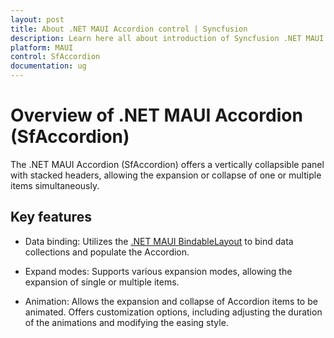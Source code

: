 ```yaml
---
layout: post
title: About .NET MAUI Accordion control | Syncfusion
description: Learn here all about introduction of Syncfusion .NET MAUI Accordion (SfAccordion) control, its elements and more.
platform: MAUI
control: SfAccordion
documentation: ug
---
```


# Overview of .NET MAUI Accordion (SfAccordion)

The .NET MAUI Accordion (SfAccordion) offers a vertically collapsible panel with stacked headers, allowing the expansion or collapse of one or multiple items simultaneously.

## Key features

* Data binding: Utilizes the [.NET MAUI BindableLayout](https://learn.microsoft.com/en-us/dotnet/maui/user-interface/layouts/bindablelayout) to bind data collections and populate the Accordion.

* Expand modes: Supports various expansion modes, allowing the expansion of single or multiple items.

* Animation: Allows the expansion and collapse of Accordion items to be animated. Offers customization options, including adjusting the duration of the animations and modifying the easing style.